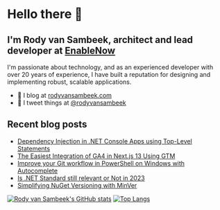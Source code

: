 # Hello there 👋

## I'm Rody van Sambeek, architect and lead developer at [EnableNow](https://www.enablenow.nl)

I'm passionate about technology, and as an experienced developer with over 20 years of experience, I have built a reputation for designing and implementing robust, scalable applications. 

- 📰 I blog at [rodyvansambeek.com](https://www.rodyvansambeek.com)
- 📣 I tweet things at [@rodyvansambeek](https://www.twitter.com/rodyvansambeek)

## Recent blog posts
<!--START_SECTION:posts-->
* [Dependency Injection in .NET Console Apps using Top-Level Statements](https:&#x2F;&#x2F;www.rodyvansambeek.com&#x2F;blog&#x2F;di-dotnet-console-apps)
* [The Easiest Integration of GA4 in Next.js 13 Using GTM](https:&#x2F;&#x2F;www.rodyvansambeek.com&#x2F;blog&#x2F;easiest-ga4-integration-nextjs-13-gtm-guide)
* [Improve your Git workflow in PowerShell on Windows with Autocomplete](https:&#x2F;&#x2F;www.rodyvansambeek.com&#x2F;blog&#x2F;git-autocomplete-powershell-magic)
* [Is .NET Standard still relevant or Not in 2023](https:&#x2F;&#x2F;www.rodyvansambeek.com&#x2F;blog&#x2F;net-standard-or-not-in-2023)
* [Simplifying NuGet Versioning with MinVer](https:&#x2F;&#x2F;www.rodyvansambeek.com&#x2F;blog&#x2F;simplifying-nuget-versioning-with-minver)
<!--END_SECTION:posts-->

[![Rody van Sambeek's GitHub stats](https://github-readme-stats-gules-three.vercel.app/api?username=rodyvansambeek&show_icons=true)](https://github-readme-stats-gules-three.vercel.app/api?username=rodyvansambeek&show_icons=true)
[![Top Langs](https://github-readme-stats.vercel.app/api/top-langs/?username=rodyvansambeek)](https://github-readme-stats.vercel.app/api/top-langs/?username=rodyvansambeek)

<!--
**rodyvansambeek/rodyvansambeek** is a ✨ _special_ ✨ repository because its `README.md` (this file) appears on your GitHub profile.

Here are some ideas to get you started:

- 🔭 I’m currently working on ...
- 🌱 I’m currently learning ...
- 👯 I’m looking to collaborate on ...
- 🤔 I’m looking for help with ...
- 💬 Ask me about ...
- 📫 How to reach me: ...
- 😄 Pronouns: ...
- ⚡ Fun fact: ...
-->
